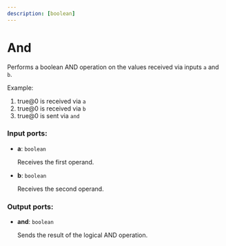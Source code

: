```yaml
---
description: [boolean]
---
```


# And

Performs a boolean AND operation on the values received via inputs `a` and `b`.

Example:

1. true@0 is received via `a`
2. true@0 is received via `b`
3. true@0 is sent via `and`

### Input ports:

* __a__: `boolean`

    Receives the first operand.


* __b__: `boolean`

    Receives the second operand.

### Output ports:

* __and__: `boolean`

    Sends the result of the logical AND operation.

